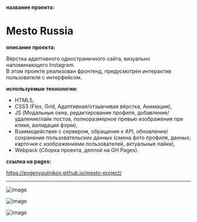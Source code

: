 
**название проекта:**
# Mesto Russia

**описание проекта:**

Вёрстка адаптивного одностраничного сайта, визуально напоминающего Instagram.\
В этом проекте реализован фронтенд, предусмотрен интерактив пользователя с интерфейсом.

**используемые технологии:**

* HTML5,
* CSS3 (Flex, Grid, Адаптивная/отзывчивая вёрстка, Анимации),
* JS (Модальные окна, редактирование профиля, добавление/удаление/лайк постов, полноразмерное превью изображения при клике, валидация форм),
* Взаимодействие с сервером, обращение к API, обновление/сохранение пользовательских данных (смена фото профиля, данных; карточки с изображениями пользователей, актуальные лайки),
* Webpack (Сборка проекта, деплой на GH Pages).

**ссылка на pages:**

https://evgenypulnikov.github.io/mesto-project/

___

![image](https://user-images.githubusercontent.com/51275060/163239003-0c62f510-0dd8-4a65-8fd0-77abb478d644.png)

![image](https://user-images.githubusercontent.com/51275060/163239048-4d21c98a-b42c-4c6b-aa7a-e3e2dc9d3ddb.png)

![image](https://user-images.githubusercontent.com/51275060/163240166-f3672820-3806-4600-a100-4f7143489351.png)
